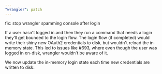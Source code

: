 ```yaml
---
"wrangler": patch
---
```


fix: stop wrangler spamming console after login

If a user hasn't logged in and then they run a command that needs a login they'll get bounced to the login flow.
The login flow (if completed) would write their shiny new OAuth2 credentials to disk, but wouldn't reload the
in-memory state. This led to issues like #693, where even though the user was logged in on-disk, wrangler
wouldn't be aware of it.

We now update the in-memory login state each time new credentials are written to disk.
